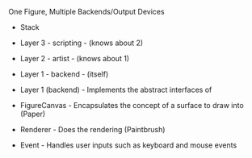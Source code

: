 
One Figure, Multiple Backends/Output Devices

* Stack

 * Layer 3 - scripting - (knows about 2)
 * Layer 2 - artist  - (knows about 1)
 * Layer 1 - backend - (itself)

* Layer 1 (backend) - Implements the abstract interfaces of 

 * FigureCanvas - Encapsulates the concept of a surface to draw into (Paper)
 * Renderer - Does the rendering (Paintbrush)
 * Event - Handles user inputs such as keyboard and mouse events

